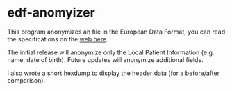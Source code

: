 # edf-anomyizer

This program anonymizes an file in the European Data Format, you can read the specifications on the [web here](https://www.edfplus.info/specs/index.html).

The initial release will anonymize only the Local Patient Information (e.g. name, date of birth).  Future updates will anonymize additional fields.

I also wrote a short hexdump to display the header data (for a before/after comparison).

